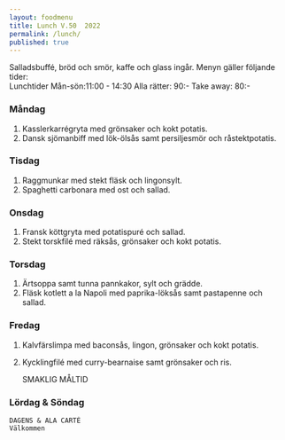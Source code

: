 ```yaml
---
layout: foodmenu
title: Lunch V.50  2022
permalink: /lunch/
published: true
---
```

Salladsbuffé, bröd och smör, kaffe och glass ingår.
Menyn gäller följande tider:  
Lunchtider  Mån-sön:11:00 - 14:30
Alla rätter: 90:- Take away: 80:-
                                
### Måndag
1. Kasslerkarrégryta med grönsaker och kokt potatis.
2. Dansk sjömanbiff med lök-ölsås samt persiljesmör och råstektpotatis.

### Tisdag
1. Raggmunkar med stekt fläsk och lingonsylt.
2. Spaghetti carbonara med ost och sallad.

### Onsdag
1. Fransk köttgryta med potatispuré och sallad.
2. Stekt torskfilé med räksås, grönsaker och kokt potatis.

### Torsdag
1. Ärtsoppa samt tunna pannkakor, sylt och grädde. 
2. Fläsk kotlett a la Napoli med paprika-löksås samt pastapenne och sallad.

### Fredag  
1. Kalvfärslimpa med baconsås, lingon, grönsaker och kokt potatis.
2. Kycklingfilé med curry-bearnaise samt grönsaker och ris.
 

     SMAKLIG MÅLTID
  
  ### Lördag & Söndag 
    DAGENS & ALA CARTÈ
    Välkommen
    
       
    

   
    
   
     

